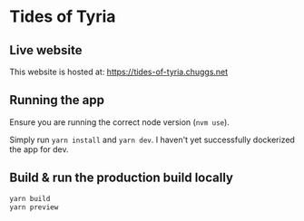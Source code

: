 # Tides of Tyria

## Live website

This website is hosted at: https://tides-of-tyria.chuggs.net

## Running the app

Ensure you are running the correct node version (`nvm use`).

Simply run `yarn install` and `yarn dev`. I haven't yet successfully dockerized the app for dev.

## Build & run the production build locally

```bash
yarn build
yarn preview
```